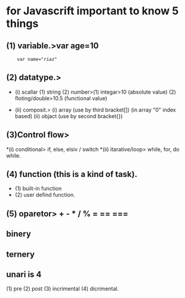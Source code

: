# for Javascrift important to know 5 things

## (1) variable.>var age=10
		var name="riaz"


## (2) datatype.>

* (i) scallar (1) string (2) number>(1) integar>10 (absolute value) (2) floting/double>10.5 (functional value)
	 
* (ii) composit.> (i) array (use by third bracket[]) (in array "0" index based) (ii) objact (use by second bracket{})


## (3)Control flow> 
*(i) conditional> if, else, elsiv / switch
*(ii) itarative/loop> while, for, do while.


## (4) function (this is a kind of task). 
* (1) built-in function 
* (2) user defind function.


## (5) oparetor> + - * / % = == ===



## binery
## ternery
## unari is 4
(1) pre (2) post (3) incrimental (4) dicrimental.


